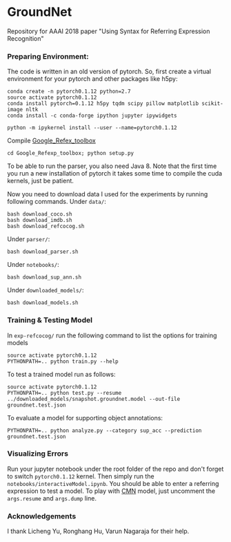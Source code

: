 # GroundNet
Repository for AAAI 2018 paper "Using Syntax for Referring Expression Recognition"


### Preparing Environment:

The code is written in an old version of pytorch. So, first create a virtual environment for your pytorch and other packages like h5py:

    conda create -n pytorch0.1.12 python=2.7
    source activate pytorch0.1.12
    conda install pytorch=0.1.12 h5py tqdm scipy pillow matplotlib scikit-image nltk
    conda install -c conda-forge ipython jupyter ipywidgets

    python -m ipykernel install --user --name=pytorch0.1.12
Compile [Google_Refex_toolbox](https://github.com/mjhucla/Google_Refexp_toolbox)

    cd Google_Refexp_toolbox; python setup.py
    
To be able to run the parser, you also need Java 8. Note that the first time you run a new installation of pytorch it takes some time to compile the cuda kernels, just be patient. 

  Now you need to download data I used for the experiments by running following commands.
  Under `data/`:

    bash download_coco.sh
    bash download_imdb.sh
    bash download_refcocog.sh
  Under `parser/`:
  
    bash download_parser.sh
  Under `notebooks/`:
  
    bash download_sup_ann.sh
  Under `downloaded_models/`:
  
    bash download_models.sh
    
### Training & Testing Model

In `exp-refcocog/` run the following command to list the options for training models 

    source activate pytorch0.1.12
    PYTHONPATH=.. python train.py --help
    
To test a trained model run as follows:

    source activate pytorch0.1.12
    PYTHONPATH=.. python test.py --resume ../downloaded_models/snapshot.groundnet.model --out-file groundnet.test.json

To evaluate a model for supporting object annotations:
    
    PYTHONPATH=.. python analyze.py --category sup_acc --prediction groundnet.test.json

### Visualizing Errors

Run your jupyter notebook under the root folder of the repo and don't forget to switch `pytorch0.1.12` kernel. Then simply run the `notebooks/interactiveModel.ipynb`. You should be able to enter a referring expression to test a model. To play with [CMN](https://github.com/ronghanghu/cmn) model, just uncomment the `args.resume` and `args.dump` line.

### Acknowledgements

I thank Licheng Yu, Ronghang Hu, Varun Nagaraja for their help.
